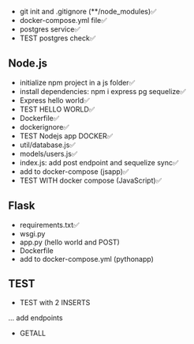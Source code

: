- git init and .gitignore (**/node_modules)✅
- docker-compose.yml file✅
- postgres service✅
- TEST postgres check✅

## Node.js

- initialize npm project in a js folder✅
- install dependencies: npm i express pg sequelize✅
- Express hello world✅
- TEST HELLO WORLD✅
- Dockerfile✅
- dockerignore✅
- TEST Nodejs app DOCKER✅
- util/database.js✅
- models/users.js✅
- index.js: add post endpoint and sequelize sync✅
- add to docker-compose (jsapp)✅
- TEST WITH docker compose (JavaScript)✅

## Flask

- requirements.txt✅
- wsgi.py
- app.py (hello world and POST)
- Dockerfile
- add to docker-compose.yml (pythonapp)

## TEST

- TEST with 2 INSERTS

... add endpoints
- GETALL